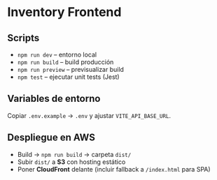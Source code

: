 # Inventory Frontend


## Scripts
- `npm run dev` – entorno local
- `npm run build` – build producción
- `npm run preview` – previsualizar build
- `npm test` – ejecutar unit tests (Jest)


## Variables de entorno
Copiar `.env.example` → `.env` y ajustar `VITE_API_BASE_URL`.


## Despliegue en AWS
- Build → `npm run build` → carpeta `dist/`
- Subir `dist/` a **S3** con hosting estático
- Poner **CloudFront** delante (incluir fallback a `/index.html` para SPA)
